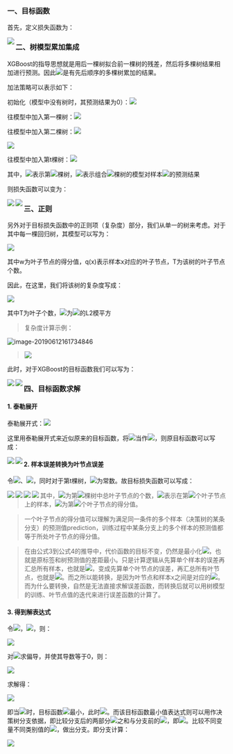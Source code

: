 ### 一、目标函数

首先，定义损失函数为：

<img src="https://latex.codecogs.com/svg.latex?L(\theta)=\sum_{i=1}^nl(y_i,\hat{y}_i^{(t)})+\sum_{k=1}^t\Omega(f_k)" align="left">

### 二、树模型累加集成

XGBoost的指导思想就是用后一棵树拟合前一棵树的残差，然后将多棵树结果相加进行预测。因此<img src="https://latex.codecogs.com/svg.latex?\hat{y}_i^{(t)}">是有先后顺序的多棵树累加的结果。

加法策略可以表示如下：

初始化（模型中没有树时，其预测结果为0）：<img src="https://latex.codecogs.com/svg.latex?\hat{y}_i^{(0)}=0">

往模型中加入第一棵树：<img src="https://latex.codecogs.com/svg.latex?\hat{y}_i^{(1)}=f_1(x_i)=\hat{y}_i^{(0)} + f_1(x_i)">

往模型中加入第二棵树：<img src="https://latex.codecogs.com/svg.latex?\hat{y}_i^{(2)} = f_1(x_i) + f_2(x_i) = \hat{y}_i^{(1)} + f_2(x_i)">

<img src="https://latex.codecogs.com/svg.latex?\cdots">

往模型中加入第t棵树：<img src="https://latex.codecogs.com/svg.latex?\hat{y}_i^{(t)}=\sum_{k=1}^t f_k(x_i) = \hat{y}_i^{(t-1)} + f_t(x_i)">

其中，<img src="https://latex.codecogs.com/svg.latex?f_k">表示第<img src="https://latex.codecogs.com/svg.latex?k">棵树，<img src="https://latex.codecogs.com/svg.latex?\hat{y}_i^{(t)}">表示组合<img src="https://latex.codecogs.com/svg.latex?t">棵树的模型对样本<img src="https://latex.codecogs.com/svg.latex?x_i">的预测结果



则损失函数可以变为：

<img src="https://latex.codecogs.com/svg.latex?L(\theta)=\sum_{i=1}^nl(y_i,\hat{y}_i^{(t)})+\sum_{k=1}^t\Omega(f_k)" align="left">

<img src="https://latex.codecogs.com/svg.latex?\dot\qquad\quad=\sum_{i=1}^nl(y_i,\hat{y}_i^{(t-1)}+f_t(x_i))+\Omega(f_t)+C" align="left">



### 三、正则

另外对于目标损失函数中的正则项（复杂度）部分，我们从单一的树来考虑。对于其中每一棵回归树，其模型可以写为：

<img src="https://latex.codecogs.com/svg.latex?f_t(x)=w_{q(x)},\quad w\in R^T,\quad q:R^d\rightarrow {1,2,\cdots,T}">

其中w为叶子节点的得分值，q(x)表示样本x对应的叶子节点，T为该树的叶子节点个数。

因此，在这里，我们将该树的复杂度写成：

<img src="https://latex.codecogs.com/svg.latex?\Omega(f_t)=\gamma T+\frac12 \lambda \sum_{j=1}^T w_j^2">

其中T为叶子个数，<img src="https://latex.codecogs.com/svg.latex?w_j^2">为<img src="https://latex.codecogs.com/svg.latex?w">的L2模平方

> 复杂度计算示例：

![image-20190612161734846](http://ww3.sinaimg.cn/large/006tNc79gy1g3yg1ic1m6j305x03z3ze.jpg)

> <img src="https://latex.codecogs.com/svg.latex?\Omega=\gamma3+\frac12 \lambda (4+0.01+1)">



此时，对于XGBoost的目标函数我们可以写为：

<img src="https://latex.codecogs.com/svg.latex?L(\theta)=\sum_{i=1}^nl(y_i,\hat{y}_i^{(t-1)}+f_t(x_i))+\Omega(f_t)+C" align="left">

<img src="https://latex.codecogs.com/svg.latex?\dot\qquad\quad=\sum_{i=1}^n l(y_i,\hat{y}_i^{(t-1)}+f_t(x_i))+\gamma T+\frac12 \lambda \sum_{j=1}^T w_j^2 + C" align="left">

### 四、目标函数求解

#### 1. 泰勒展开

泰勒展开式：<img src="https://latex.codecogs.com/svg.latex?f(x+\Delta x) \approx f(x) + f\prime(x) \Delta(x) + \frac12 f\prime\prime(x) \Delta(x)^2 + \cdots">

这里用泰勒展开式来近似原来的目标函数，将<img src="http://latex.codecogs.com/svg.latex?f_t(x_i)">当作<img src="http://latex.codecogs.com/svg.latex?\Delta(x)">，则原目标函数可以写成：

<img src="https://latex.codecogs.com/svg.latex?L(\theta)=\sum_{i=1}^n l(y_i,\hat{y}_i^{(t-1)}+f_t(x_i))+\gamma T+\frac12 \lambda \sum_{j=1}^T w_j^2 + C" align="left">

<img src="https://latex.codecogs.com/svg.latex?\approx \sum_{i=1}^n \left[l(y_i,\hat{y}_i^{(t-1)}) + \partial_{\hat{y}^{(t-1)}} l(y_i, \hat{y}_i^{(t-1)}) f_t(x_i) + \frac12 \partial^2_{\hat{y}^{(t-1)}} l(y_i, \hat{y}_i^{(t-1)}) f_t(x_i)^2 \right]+\gamma T+\frac12 \lambda \sum_{j=1}^T w_j^2 + C" align="left">

#### 2. 样本误差转换为叶节点误差

令<img src="https://latex.codecogs.com/svg.latex?g_i=\partial_{\hat{y}^{(t-1)}} l(y_i, \hat{y}_i^{(t-1)})">、<img src="https://latex.codecogs.com/svg.latex?h_i=\partial^2_{\hat{y}^{(t-1)}} l(y_i, \hat{y}_i^{(t-1)})">，同时对于第t棵树，<img src="https://latex.codecogs.com/svg.latex?l(y_i,\hat{y}_i^{(t-1)})">为常数。故目标损失函数可以写成：

<img src="https://latex.codecogs.com/svg.latex?L(\theta) \approx \sum_{i=1}^n \left[l(y_i,\hat{y}_i^{(t-1)}) + g_i f_t(x_i) + \frac12 h_i f_t(x_i)^2 \right]+\gamma T+\frac12 \lambda \sum_{j=1}^T w_j^2 + C" align="left">

<img src="https://latex.codecogs.com/svg.latex?\dot\qquad\quad \approx \sum_{i=1}^n \left[g_i f_t(x_i) + \frac12 h_i f_t(x_i)^2 \right]+\gamma T+\frac12 \lambda \sum_{j=1}^T w_j^2 \qquad \{3\}" align="left">

<img src="https://latex.codecogs.com/svg.latex?\dot\qquad\quad \approx \sum_{j=1}^T \left[ (\sum_{i\in I_j} g_i) w_j + (\frac12 \sum_{i\in I_j} h_i) w_j^2 \right] + \gamma T + \frac12 \lambda \sum_{j=1}^T w_j^2 \qquad \{4\}" align="left">

<img src="https://latex.codecogs.com/svg.latex?\dot\qquad\quad \approx \sum_{j=1}^T \left[ (\sum_{i\in I_j} g_i) w_j + (\frac12 \sum_{i\in I_j} h_i + \lambda) w_j^2 \right] + \gamma T" align="left">

> 其中，<img src="https://latex.codecogs.com/svg.latex?T">为第<img src="https://latex.codecogs.com/svg.latex?t">棵树中总叶子节点的个数，<img src="https://latex.codecogs.com/svg.latex?I_j=\{i|q(x_i)=j\}">表示在第<img src="https://latex.codecogs.com/svg.latex?j">个叶子节点上的样本，<img src="https://latex.codecogs.com/svg.latex?w_j">为第<img src="https://latex.codecogs.com/svg.latex?j">个叶子节点的得分值。

> 一个叶子节点的得分值可以理解为满足同一条件的多个样本（决策树的某条分支）的预测值prediction，训练过程中某条分支上的多个样本的预测值都等于所处叶子节点的得分值。

> 在由公式3到公式4的推导中，代价函数的目标不变，仍然是最小化<img src="https://latex.codecogs.com/svg.latex?l(y_i,\hat{y}_i^{(t)})">，也就是原标签和树预测值的差距最小。只是计算逻辑从先算单个样本的误差再汇总所有样本，也就是<img src="https://latex.codecogs.com/svg.latex?\sum_{i=1}^n">，变成先算单个叶节点的误差，再汇总所有叶节点，也就是<img src="https://latex.codecogs.com/svg.latex?\sum_{j=1}^T">。而之所以能转换，是因为叶节点和样本x之间是对应的<img src="https://latex.codecogs.com/svg.latex?f_t(x)=w_{q(x)}">。而为什么要转换，自然是无法直接求解误差函数，而转换后就可以用树模型的训练、叶节点值的迭代来进行误差函数的计算了。

#### 3. 得到解表达式

令<img src="https://latex.codecogs.com/svg.latex?G_j=\sum_{i\in I_j} g_i">，<img src="https://latex.codecogs.com/svg.latex?H_j=\sum_{i\in I_j} h_i">，则：

<img src="https://latex.codecogs.com/svg.latex?L(\theta) = \sum_{j=1}^T \left [G_j w_j + \frac12 (H_j+\lambda) w_j^2 \right] + \gamma T">

对<img src="https://latex.codecogs.com/svg.latex?w_j">求偏导，并使其导数等于0，则：

<img src="https://latex.codecogs.com/svg.latex?G_j + (H_j + \lambda) w_j = 0">

求解得：

<img src="https://latex.codecogs.com/svg.latex?w_j^* = - \frac{G_j}{H_j+\lambda}">

即当<img src="https://latex.codecogs.com/svg.latex?w_j=-\frac{G_j}{H_j+\lambda}">时，目标函数<img src="https://latex.codecogs.com/svg.latex?L(\theta)">最小，此时<img src="https://latex.codecogs.com/svg.latex?L(\theta)= - \frac12 \sum_{j=1}^T \frac{G_j^2}{H_j+\lambda}">。而该目标函数最小值表达式则可以用作决策树分支依据，即比较分支后的两部分<img src="https://latex.codecogs.com/svg.latex?L(\theta)">之和与分支前的<img src="https://latex.codecogs.com/svg.latex?L(\theta)">，即<img src="https://latex.codecogs.com/svg.latex?Gain">。比较不同变量不同类别值的<img src="https://latex.codecogs.com/svg.latex?Gain">，做出分支。即分支计算：

<img src="https://latex.codecogs.com/svg.latex?Gain=\frac{G_L^2}{H_L+\lambda}+\frac{G_R^2}{H_R+\lambda}-\frac{(G_L+G_R)^2}{H_L+H_R+\lambda}-\gamma" align="left">